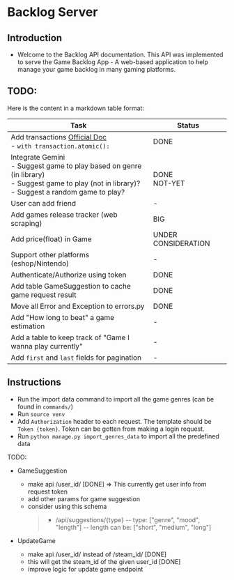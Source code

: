 # Backlog Server

## Introduction

- Welcome to the Backlog API documentation. This API was implemented to serve the Game Backlog App - A web-based application to help manage your game backlog in many gaming platforms.

## TODO:

Here is the content in a markdown table format:

| Task                                                                                                                                                         | Status                 |
| ------------------------------------------------------------------------------------------------------------------------------------------------------------ | ---------------------- |
| Add transactions [Official Doc](https://docs.djangoproject.com/en/5.1/topics/db/transactions/) <br> - `with transaction.atomic():`                           | DONE                   |
| Integrate Gemini <br> - Suggest game to play based on genre (in library) <br> - Suggest game to play (not in library)? <br> - Suggest a random game to play? | <br> DONE <br> NOT-YET |
| User can add friend                                                                                                                                          | -                      |
| Add games release tracker (web scraping)                                                                                                                     | BIG                    |
| Add price(float) in Game                                                                                                                                     | UNDER CONSIDERATION    |
| Support other platforms (eshop/Nintendo)                                                                                                                     | -                      |
| Authenticate/Authorize using token                                                                                                                           | DONE                   |
| Add table GameSuggestion to cache game request result                                                                                                        | DONE                   |
| Move all Error and Exception to errors.py                                                                                                                    | DONE                   |
| Add "How long to beat" a game estimation                                                                                                                     | -                      |
| Add a table to keep track of "Game I wanna play currently"                                                                                                   | -                      |
| Add `first` and `last` fields for pagination                                                                                                                 | -                      |

## Instructions

- Run the import data command to import all the game genres (can be found in `commands/`)
- Run `source venv`
- Add `Authorization` header to each request. The template should be `Token {token}`. Token can be gotten from making a login request.
- Run `python manage.py import_genres_data` to import all the predefined data

TODO:

- GameSuggestion

  - make api /user_id/ [DONE] => This currently get user info from request token
  - add other params for game suggestion
  - consider using this schema
    > - /api/suggestions/{type}
    >   -- type: ["genre", "mood", "length"]
    >   -- length can be: ["short", "medium", "long"]

- UpdateGame

  - make api /user_id/ instead of /steam_id/ [DONE]
  - this will get the steam_id of the given user_id [DONE]
  - improve logic for update game endpoint

